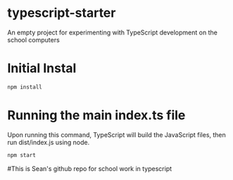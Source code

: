 # typescript-starter
An empty project for experimenting with TypeScript development on the school computers

# Initial Instal
```bash
npm install
```

# Running the main index.ts file

Upon running this command, TypeScript will build the JavaScript files, then run dist/index.js using node.

```bash 
npm start
```

#This is Sean's github repo for school work in typescript
